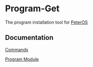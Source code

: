 # Program-Get

The program installation tool for [PeterOS](https://github.com/Platratio34/peterOS)

## Documentation

[Commands](https://github.com/peterOS-pgm-get/pgm-get/wiki/Command)

[Program Module](https://github.com/peterOS-pgm-get/pgm-get/wiki/Program-Module#ProgramData)